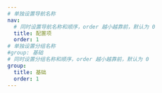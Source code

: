 ```yaml
---
# 单独设置导航名称
nav:
  # 同时设置导航名称和顺序，order 越小越靠前，默认为 0
  title: 配置项
  order: 1
# 单独设置分组名称
#group: 基础
# 同时设置分组名称和顺序，order 越小越靠前，默认为 0
group:
  title: 基础
  order: 1
---
```

